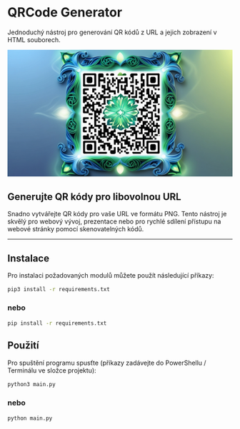 # QRCode Generator

Jednoduchý nástroj pro generování QR kódů z URL a jejich zobrazení v HTML souborech.

![QRCode Image](./output/assets/qrcode-logo.jpg)

## Generujte QR kódy pro libovolnou URL

Snadno vytvářejte QR kódy pro vaše URL ve formátu PNG. Tento nástroj je skvělý pro webový vývoj, prezentace nebo pro rychlé sdílení přístupu na webové stránky pomocí skenovatelných kódů.

---

## Instalace

Pro instalaci požadovaných modulů můžete použít následující příkazy:

```bash
pip3 install -r requirements.txt
```

### nebo

```bash
pip install -r requirements.txt
```

## Použití

Pro spuštění programu spusťte (příkazy zadávejte do PowerShellu / Terminálu ve složce projektu):

```bash
python3 main.py
```

### nebo

```bash
python main.py
```
